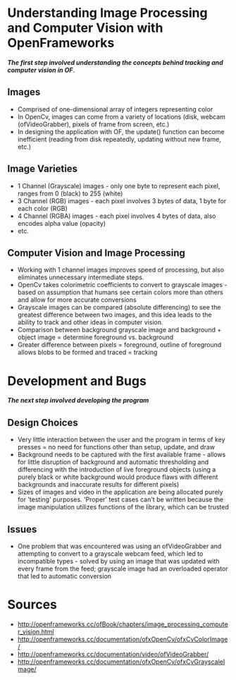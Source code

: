 # Understanding Image Processing and Computer Vision with OpenFrameworks

**_The first step involved understanding the concepts behind tracking and computer vision in OF_**.
## Images
* Comprised of one-dimensional array of integers representing color
* In OpenCv, images can come from a variety of locations (disk, webcam (ofVideoGrabber), pixels of frame from screen, etc.)
* In designing the application with OF, the update() function can become inefficient (reading from disk repeatedly, updating without new frame, etc.)

## Image Varieties
* 1 Channel (Grayscale) images - only one byte to represent each pixel, ranges from 0 (black) to 255 (white)
* 3 Channel (RGB) images - each pixel involves 3 bytes of data, 1 byte for each color (RGB)
* 4 Channel (RGBA) images - each pixel involves 4 bytes of data, also encodes alpha value (opacity)
* etc.

## Computer Vision and Image Processing
* Working with 1 channel images improves speed of processing, but also eliminates unnecessary intermediate steps.
* OpenCv takes colorimetric coefficients to convert to grayscale images - based on assumption that humans see certain colors more than others and allow for more accurate conversions
* Grayscale images can be compared (absolute differencing) to see the greatest difference between two images, and this idea leads to the ability to track and other ideas in computer vision.
* Comparison between background grayscale image and background + object image = determine foreground vs. background
* Greater difference between pixels = foreground, outline of foreground allows blobs to be formed and traced = tracking

# Development and Bugs
**_The next step involved developing the program_**
## Design Choices
* Very little interaction between the user and the program in terms of key presses = no need for functions other than setup, update, and draw
* Background needs to be captured with the first available frame - allows for little disruption of background and automatic thresholding and differencing with the introduction of live foreground objects (using a purely black or white background would produce flaws with different backgrounds and inaccurate results for different pixels)
* Sizes of images and video in the application are being allocated purely for 'testing' purposes. 'Proper' test cases can't be written because the image manipulation utilizes functions of the library, which can be trusted

## Issues
* One problem that was encountered was using an ofVideoGrabber and attempting to convert to a grayscale webcam feed, which led to incompatible types - solved by using an image that was updated with every frame from the feed; grayscale image had an overloaded operator that led to automatic conversion

# Sources
* http://openframeworks.cc/ofBook/chapters/image_processing_computer_vision.html
* http://openframeworks.cc/documentation/ofxOpenCv/ofxCvColorImage/
* http://openframeworks.cc/documentation/video/ofVideoGrabber/
* http://openframeworks.cc/documentation/ofxOpenCv/ofxCvGrayscaleImage/
